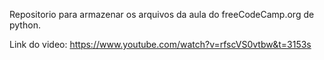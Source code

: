 Repositorio para armazenar os arquivos da aula do freeCodeCamp.org de python. 

Link do video: https://www.youtube.com/watch?v=rfscVS0vtbw&t=3153s
